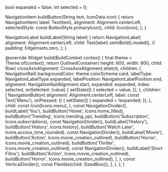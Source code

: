 bool expanded = false;
int selected = 0;

NavigationItem buildButton(String text, IconData icon) {
return NavigationItem(
label: Text(text),
alignment: Alignment.centerLeft,
selectedStyle: const ButtonStyle.primaryIcon(),
child: Icon(icon),
);
}

NavigationLabel buildLabel(String label) {
return NavigationLabel(
alignment: Alignment.centerLeft,
child: Text(label).semiBold().muted(),
// padding: EdgeInsets.zero,
);
}

@override
Widget build(BuildContext context) {
final theme = Theme.of(context);
return OutlinedContainer(
height: 600,
width: 800,
child: Row(
crossAxisAlignment: CrossAxisAlignment.stretch,
children: [
NavigationRail(
backgroundColor: theme.colorScheme.card,
labelType: NavigationLabelType.expanded,
labelPosition: NavigationLabelPosition.end,
alignment: NavigationRailAlignment.start,
expanded: expanded,
index: selected,
onSelected: (value) {
setState(() {
selected = value;
});
},
children: [
NavigationButton(
alignment: Alignment.centerLeft,
label: const Text('Menu'),
onPressed: () {
setState(() {
expanded = !expanded;
});
},
child: const Icon(Icons.menu),
),
const NavigationDivider(),
buildLabel('You'),
buildButton('Home', Icons.home_filled),
buildButton('Trending', Icons.trending_up),
buildButton('Subscription', Icons.subscriptions),
const NavigationDivider(),
buildLabel('History'),
buildButton('History', Icons.history),
buildButton('Watch Later', Icons.access_time_rounded),
const NavigationDivider(),
buildLabel('Movie'),
buildButton('Action', Icons.movie_creation_outlined),
buildButton('Horror', Icons.movie_creation_outlined),
buildButton('Thriller', Icons.movie_creation_outlined),
const NavigationDivider(),
buildLabel('Short Films'),
buildButton('Action', Icons.movie_creation_outlined),
buildButton('Horror', Icons.movie_creation_outlined),
],
),
const VerticalDivider(),
const Flexible(child: SizedBox()),
],
),
);
}
